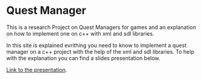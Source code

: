 # Quest Manager
This is a research Project on Quest Managers for games and an explanation on how to implement one on c++ with xml and sdl libraries.

In this site is explained evrithing you need to know to implement a quest manager on a c++ project with the help of the xml and sdl libraries. To help with the explanation you can find a slides presentation below.

[Link to the presentation](https://docs.google.com/presentation/d/1sUzmROdSO6PizK6M_0evII9T5EJ6JOWZUksZApChd1Y/edit?usp=sharing).
